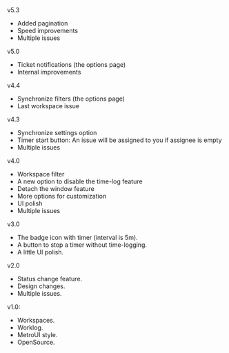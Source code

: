 v5.3
- Added pagination
- Speed improvements
- Multiple issues

v5.0
- Ticket notifications (the options page)
- Internal improvements

v4.4
- Synchronize filters (the options page)
- Last workspace issue

v4.3
- Synchronize settings option
- Timer start button:
  An issue will be assigned to you if assignee is empty
- Multiple issues

v4.0
- Workspace filter
- A new option to disable the time-log feature
- Detach the window feature
- More options for customization
- UI polish
- Multiple issues

v3.0
- The badge icon with timer (interval is 5m).
- A button to stop a timer without time-logging.
- A little UI polish.

v2.0
- Status change feature.
- Design changes.
- Multiple issues.

v1.0:
- Workspaces.
- Worklog.
- MetroUI style.
- OpenSource.
